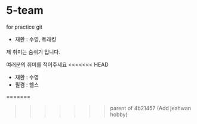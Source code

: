# 5-team
for practice git

 - 재환 : 수영, 트래킹

제 취미는 숨쉬기 입니다.

여러분의 취미를 적어주세요
<<<<<<< HEAD
- 재환 : 수영
- 필겸 : 헬스

=======
>>>>>>> parent of 4b21457 (Add jeahwan hobby)
